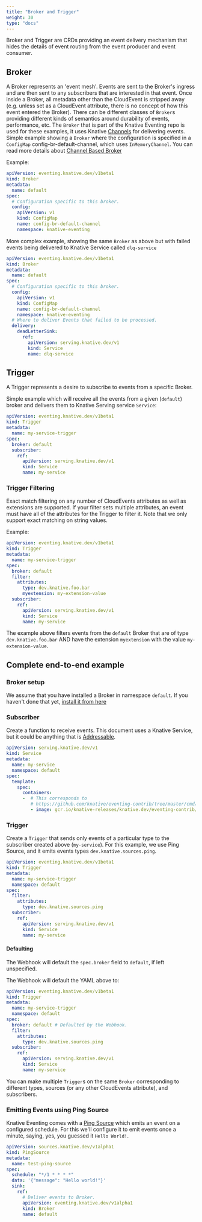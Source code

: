 ```yaml
---
title: "Broker and Trigger"
weight: 30
type: "docs"
---
```


Broker and Trigger are CRDs providing an event delivery mechanism that hides the
details of event routing from the event producer and event consumer.

## Broker

A Broker represents an 'event mesh'. Events are sent to the Broker's ingress and
are then sent to any subscribers that are interested in that event. Once inside
a Broker, all metadata other than the CloudEvent is stripped away (e.g. unless
set as a CloudEvent attribute, there is no concept of how this event entered the
Broker). There can be different classes of `Broker`s providing different kinds
of semantics around durability of events, performance, etc. The `Broker` that is
part of the Knative Eventing repo is used for these examples, it uses Knative
[Channels](./channels/) for delivering events. Simple example showing a `Broker`
where the configuration is specified in a `ConfigMap` config-br-default-channel,
which uses `InMemoryChannel`. You can read more details about
[Channel Based Broker](./channel-based-broker.md)

Example:

```yaml
apiVersion: eventing.knative.dev/v1beta1
kind: Broker
metadata:
  name: default
spec:
  # Configuration specific to this broker.
  config:
    apiVersion: v1
    kind: ConfigMap
    name: config-br-default-channel
    namespace: knative-eventing
```

More complex example, showing the same `Broker` as above
but with failed events being delivered to Knative Service called `dlq-service`

```yaml
apiVersion: eventing.knative.dev/v1beta1
kind: Broker
metadata:
  name: default
spec:
  # Configuration specific to this broker.
  config:
    apiVersion: v1
    kind: ConfigMap
    name: config-br-default-channel
    namespace: knative-eventing
  # Where to deliver Events that failed to be processed.
  delivery:
    deadLetterSink:
      ref:
        apiVersion: serving.knative.dev/v1
        kind: Service
        name: dlq-service
```

## Trigger

A Trigger represents a desire to subscribe to events from a specific Broker.

Simple example which will receive all the events from a given (`default`) broker and
delivers them to Knative Serving service `Service`:

```yaml
apiVersion: eventing.knative.dev/v1beta1
kind: Trigger
metadata:
  name: my-service-trigger
spec:
  broker: default
  subscriber:
    ref:
      apiVersion: serving.knative.dev/v1
      kind: Service
      name: my-service
```

### Trigger Filtering

Exact match filtering on any number of CloudEvents attributes as well as extensions are
supported. If your filter sets multiple attributes, an event must have all of the attributes for the Trigger to filter it.
Note that we only support exact matching on string values.

Example:

```yaml
apiVersion: eventing.knative.dev/v1beta1
kind: Trigger
metadata:
  name: my-service-trigger
spec:
  broker: default
  filter:
    attributes:
      type: dev.knative.foo.bar
      myextension: my-extension-value
  subscriber:
    ref:
      apiVersion: serving.knative.dev/v1
      kind: Service
      name: my-service
```

The example above filters events from the `default` Broker that are of type `dev.knative.foo.bar` AND
have the extension `myextension` with the value `my-extension-value`.

## Complete end-to-end example

### Broker setup

We assume that you have installed a Broker in namespace `default`. If you haven't done that
yet, [install it from here](./channel-based-broker.md)

### Subscriber

Create a function to receive events. This document uses a Knative Service, but
it could be anything that is [Addressable](https://github.com/knative/eventing/blob/master/docs/spec/interfaces.md).

```yaml
apiVersion: serving.knative.dev/v1
kind: Service
metadata:
  name: my-service
  namespace: default
spec:
  template:
    spec:
      containers:
      -  # This corresponds to
         # https://github.com/knative/eventing-contrib/tree/master/cmd/event_display
         - image: gcr.io/knative-releases/knative.dev/eventing-contrib/cmd/event_display@sha256:a214514d6ba674d7393ec8448dd272472b2956207acb3f83152d3071f0ab1911
```

### Trigger

Create a `Trigger` that sends only events of a particular type to the subscriber
created above (`my-service`). For this example, we use Ping Source, and it
emits events types `dev.knative.sources.ping`.

```yaml
apiVersion: eventing.knative.dev/v1beta1
kind: Trigger
metadata:
  name: my-service-trigger
  namespace: default
spec:
  filter:
    attributes:
      type: dev.knative.sources.ping
  subscriber:
    ref:
      apiVersion: serving.knative.dev/v1
      kind: Service
      name: my-service
```

#### Defaulting

The Webhook will default the `spec.broker` field to `default`, if left
unspecified.

The Webhook will default the YAML above to:

```yaml
apiVersion: eventing.knative.dev/v1beta1
kind: Trigger
metadata:
  name: my-service-trigger
  namespace: default
spec:
  broker: default # Defaulted by the Webhook.
  filter:
    attributes:
      type: dev.knative.sources.ping
  subscriber:
    ref:
      apiVersion: serving.knative.dev/v1
      kind: Service
      name: my-service
```

You can make multiple `Trigger`s on the same `Broker` corresponding to different
types, sources (or any other CloudEvents attribute), and subscribers.

### Emitting Events using Ping Source

Knative Eventing comes with a [Ping Source](./samples/ping-source/README.md) which
emits an event on a configured schedule. For this we'll configure it to emit
events once a minute, saying, yes, you guessed it `Hello World!`.

```yaml
apiVersion: sources.knative.dev/v1alpha1
kind: PingSource
metadata:
  name: test-ping-source
spec:
  schedule: "*/1 * * * *"
  data: '{"message": "Hello world!"}'
  sink:
    ref:
      # Deliver events to Broker.
      apiVersion: eventing.knative.dev/v1alpha1
      kind: Broker
      name: default
```
